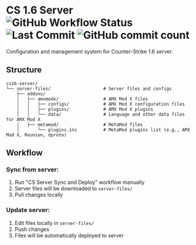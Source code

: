 # CS 1.6 Server ![GitHub Workflow Status](https://img.shields.io/github/actions/workflow/status/AH0HIM/cs16-server/.github/workflows/deploy.yml) ![Last Commit](https://img.shields.io/github/last-commit/AH0HIM/cs16-server) ![GitHub commit count](https://img.shields.io/github/commit-activity/y/AH0HIM/cs16-server)

Configuration and management system for Counter-Strike 1.6 server.



## Structure

```
cs16-server/
└── server-files/                    # Server files and configs
    ├── addons/
    │   ├── amxmodx/                 # AMX Mod X files
    │   │   ├── configs/             # AMX Mod X configuration files
    │   │   ├── plugins/             # AMX Mod X plugins
    │   │   └── data/                # Language and other data files for AMX Mod X
    │   ├── metamod/                 # MetaMod files
    │       └── plugins.ini          # MetaMod plugins list (e.g., AMX Mod X, Reunion, dproto)
```

## Workflow

### Sync from server:
1. Run "CS Server Sync and Deploy" workflow manually
2. Server files will be downloaded to `server-files/`
3. Pull changes locally

### Update server:
1. Edit files locally in `server-files/`
2. Push changes
3. Files will be automatically deployed to server